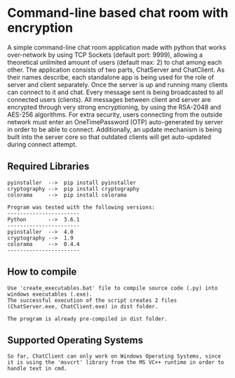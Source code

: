 # Command-line based chat room with encryption
A simple command-line chat room application made with python that works over-network by using TCP Sockets (default port: 9999), allowing a theoretical unlimited amount of users (default max: 2) to chat among each other. The application consists of two parts, ChatServer and ChatClient. As their names describe, each standalone app is being used for the role of server and client separately. Once the server is up and running many clients can connect to it and chat. Every message sent is being broadcasted to all connected users (clients). All messages between client and server are encrypted through very strong encryptioning, by using the RSA-2048 and AES-256 algorithms. For extra security, users connecting from the outside network must enter an OneTimePassword (OTP) auto-generated by server in order to be able to connect. Additionally, an update mechanism is being built into the server core so that outdated clients will get auto-updated during connect attempt.

## Required Libraries
```
pyinstaller  -->  pip install pyinstaller
cryptography -->  pip install cryptography
colorama     -->  pip install colorama

Program was tested with the following versions:
-----------------------
Python       -->  3.6.1
-----------------------
pyinstaller  -->  4.0
cryptography -->  1.9
colorama     -->  0.4.4
-----------------------
```

## How to compile
```
Use 'create_executables.bat' file to compile source code (.py) into windows executables (.exe).
The successful execution of the script creates 2 files (ChatServer.exe, ChatClient.exe) in dist folder.

The program is already pre-compiled in dist folder.
```

## Supported Operating Systems
```
So far, ChatClient can only work on Windows Operating Systems, since it is using the 'msvcrt' library from the MS VC++ runtime in order to handle text in cmd.
```
